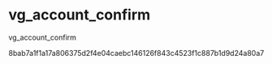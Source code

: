 vg_account_confirm
==================

vg_account_confirm

8bab7a1f1a17a806375d2f4e04caebc146126f843c4523f1c887b1d9d24a80a7
